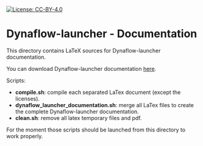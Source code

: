 <!--
    Except where otherwise noted, content in this documentation is Copyright (c)
    2022, RTE (http://www.rte-france.com) and licensed under a
    CC-BY-4.0 (https://creativecommons.org/licenses/by/4.0/)
    license. All rights reserved.
-->
[![License: CC-BY-4.0](https://img.shields.io/badge/License-CC%20BY%204.0-lightgrey.svg)](https://creativecommons.org/licenses/by/4.0/)

# Dynaflow-launcher - Documentation

This directory contains LaTeX sources for Dynaflow-launcher documentation.

You can download Dynaflow-launcher documentation [here](https://github.com/dynawo/dynaflow-launcher/releases/download/v1.4.0/DynaflowLauncherDocumentation.pdf).

Scripts:
* **compile.sh**: compile each separated LaTex document (except the licenses).
* **dynaflow_launcher_documentation.sh**: merge all LaTex files to create the complete Dynaflow-launcher documentation.
* **clean.sh**: remove all latex temporary files and pdf.

For the moment those scripts should be launched from this directory to work properly.
